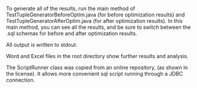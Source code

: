 To generate all of the results, run the main method of TestTupleGeneratorBeforeOptim.java 
(for before optimization results) and TestTupleGeneratorAfterOptim.java (for after optimization results).
In this main method, you can see all the results, and be sure to switch between the
 .sql schemas for before and after optimization results.
 
 All output is written to stdout.
 
 Word and Excel files in the root directory show further results and analysis.
 
 The ScriptRunner class was copied from an online repository, (as shown in the license).
 It allows more convenient sql script running through a JDBC connection.
